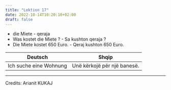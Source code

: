 ```yaml
---
title: "Lektion 17"
date: 2022-10-14T10:20:10+02:00
draft: false
---
```


- die Miete - qeraja
- Was kostet die Miete ? - Sa kushton qeraja ?
- Die Miete kostet 650 Euro. - Qeraj kushton 650 Euro.

| Deutsch                | Shqip                       |
| ---------------------- | --------------------------- |
| Ich suche eine Wohnung | Unë kërkojë për një banesë. |

---

Credits: Arianit KUKAJ
